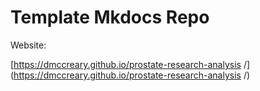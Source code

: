 # Template Mkdocs Repo

Website: 

[https://dmccreary.github.io/prostate-research-analysis
/](https://dmccreary.github.io/prostate-research-analysis
/)